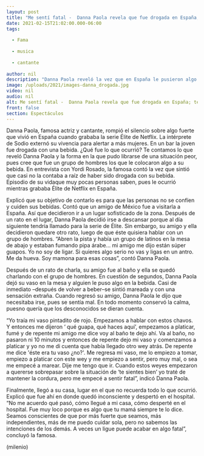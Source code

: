 ```yaml
---
layout: post
title: "Me sentí fatal -  Danna Paola revela que fue drogada en España; terminó en el hospital"
date: 2021-02-15T21:02:00.000-06:00
tags:
  
  - Fama
  
  - musica
  
  - cantante
  
author: nil
description: "Danna Paola reveló la vez que en España le pusieron algo en su bebida para querer sobrepasarse. Contó cómo pudo salir de esa situación que la llevó hasta el hospital. "
image: /uploads/2021/images-danna_drogada.jpg
video: nil
audio: nil
alt: Me sentí fatal -  Danna Paola revela que fue drogada en España; terminó en el hospital
front: false
section: Espectáculos
---
```


Danna Paola, famosa actriz y cantante, rompió el silencio sobre algo fuerte que vivió en España cuando grababa la serie Élite de Netflix. La intérprete de Sodio externó su vivencia para alertar a más mujeres. En un bar la joven fue drogada con una bebida. ¿Qué fue lo que ocurrió? Te contamos lo que reveló Danna Paola y la forma en la que pudo librarse de una situación peor, pues cree que fue un grupo de hombres los que le colocaron algo a su bebida. En entrevista con Yordi Rosado, la famosa contó la vez que sintió que casi no la contaba a raíz de haber sido drogada con su bebida. Episodio de su vidaque muy pocas personas saben, pues le ocurrió mientras grababa Élite de Netflix en España.

Explicó que su objetivo de contarlo es para que las personas no se confíen y cuiden sus bebidas. Contó que un amigo de México fue a visitarla a España. Así que decidieron ir a un lugar sofisticado de la zona. Después de un rato en el lugar, Danna Paola decidió irse a descansar porque al día siguiente tendría llamado para la serie de Élite. Sin embargo, su amigo y ella decidieron quedare otro rato, luego de que éste quisiera hablar con un grupo de hombres. “Abren la pista y había un grupo de latinos en la mesa de abajo y estaban fumando pipa árabe… mi amigo me dijo están súper guapos. Yo no soy de ligar. Si quieres algo serio no vas y ligas en un antro. Me da hueva. Soy mamona para esas cosas”, contó Danna Paola. 

Después de un rato de charla, su amigo fue al baño y ella se quedó charlando con el grupo de hombres. En cuestión de segundos, Danna Paola dejó su vaso en la mesa y alguien le puso algo en la bebida. Casi de inmediato –después de volver a beber–se sintió mareada y con una sensación extraña. 
Cuando regresó su amigo, Danna Paola le dijo que necesitaba irse, pues se sentía mal. En todo momento conservó la calma, puesno quería que los desconocidos se dieran cuenta. 

“Yo traía mi vaso pintadito de rojo. Empezamos a hablar con estos chavos. Y entonces me dijeron ‘ qué guapa, qué haces aquí’, empezamos a platicar, fumé y de repente mi amigo me dice voy al baño te dejo ahí. Va al baño, no pasaron ni 10 minutos y entonces de repente dejo mi vaso y comenzamos a platicar y yo no me di cuenta que había llegado otro wey atrás. De repente me dice 'éste era tu vaso ¿no?'. Me regresa mi vaso, me lo empiezo a tomar, empiezo a platicar con este wey y me empiezo a sentir, pero muy mal, o sea me empecé a marear. Dije me tengo que ir. Cuando estos weyes empezaron a quererse sobrepasar sobre la situación de ‘te sientes bien’ yo traté de mantener la cordura, pero me empecé a sentir fatal”, indicó Danna Paola. 

Finalmente, llegó a su casa, lugar en el que no recuerda todo lo que ocurrió. Explicó que fue ahí en donde quedó inconsciente y despertó en el hospital. 
“No me acuerdo qué pasó, cómo llegué a mi casa, cómo desperté en el hospital. Fue muy loco porque es algo que tu mamá siempre te lo dice. Seamos conscientes de que por más fuerte que seamos, más independientes, más de me puedo cuidar sola, pero no sabemos las intenciones de los demás. A veces un ligue puede acabar en algo fatal”, concluyó la famosa. 

(milenio)